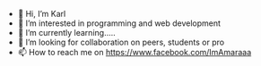 - 👋 Hi, I’m Karl
- 👀 I’m interested in programming and web development
- 🌱 I’m currently learning.....
- 💞️ I’m looking for collaboration on peers, students or pro
- 📫 How to reach me on https://www.facebook.com/ImAmaraaa

<!---
Krfd/Krfd is a ✨ special ✨ repository because its `README.md` (this file) appears on your GitHub profile.
You can click the Preview link to take a look at your changes.
--->
